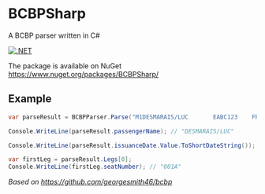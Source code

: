 
# BCBPSharp
A BCBP parser written in C#

[![.NET](https://github.com/BB-Computerteknikk-AS/BCBPSharp/actions/workflows/dotnet.yml/badge.svg?branch=main)](https://github.com/BB-Computerteknikk-AS/BCBPSharp/actions/workflows/dotnet.yml)

The package is available on NuGet
https://www.nuget.org/packages/BCBPSharp/ 

## Example
```csharp
var parseResult = BCBPParser.Parse("M1DESMARAIS/LUC       EABC123    FRAAC      226F001A      3B>60B1W 6225BAC 2A   1234567890 1AC AC 1234567890123    20KY^164GIWVC5EH7JNT684FVNJ91W2QA4DVN5J8K4F0L0GEQ3DF5TGBN8709HKT5D3DW3GBHFCVHMY7J5T6HFR41W2QA4DVN5J8K4F0L0GE");

Console.WriteLine(parseResult.passengerName); // "DESMARAIS/LUC"

Console.WriteLine(parseResult.issuanceDate.Value.ToShortDateString()); // (2016, 08, 12);

var firstLeg = parseResult.Legs[0];
Console.WriteLine(firstLeg.seatNumber); // "001A"
```

*Based on https://github.com/georgesmith46/bcbp*
